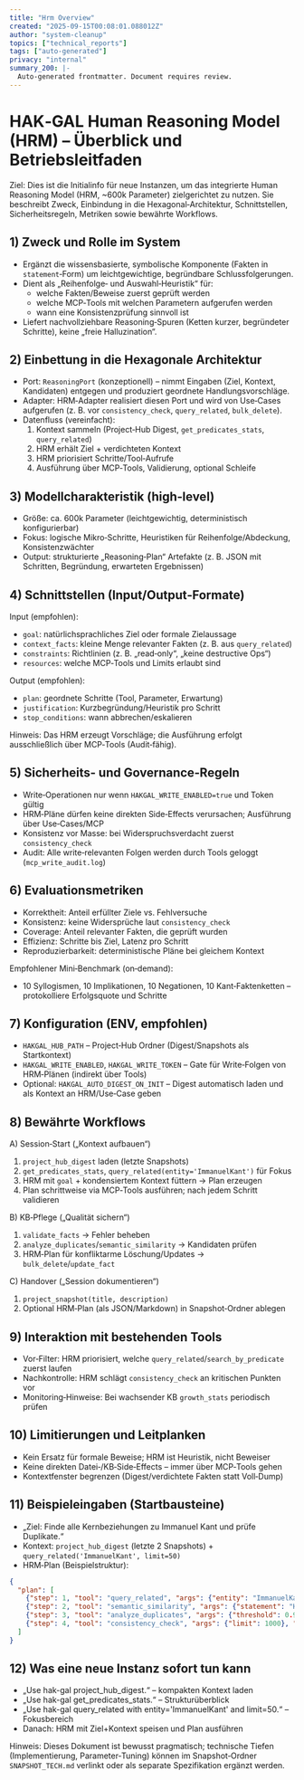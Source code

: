 ```yaml
---
title: "Hrm Overview"
created: "2025-09-15T00:08:01.088012Z"
author: "system-cleanup"
topics: ["technical_reports"]
tags: ["auto-generated"]
privacy: "internal"
summary_200: |-
  Auto-generated frontmatter. Document requires review.
---
```


# HAK‑GAL Human Reasoning Model (HRM) – Überblick und Betriebsleitfaden

Ziel: Dies ist die Initialinfo für neue Instanzen, um das integrierte Human Reasoning Model (HRM, ~600k Parameter) zielgerichtet zu nutzen. Sie beschreibt Zweck, Einbindung in die Hexagonal‑Architektur, Schnittstellen, Sicherheitsregeln, Metriken sowie bewährte Workflows.

## 1) Zweck und Rolle im System
- Ergänzt die wissensbasierte, symbolische Komponente (Fakten in `statement`‑Form) um leichtgewichtige, begründbare Schlussfolgerungen.
- Dient als „Reihenfolge‑ und Auswahl‑Heuristik“ für:
  - welche Fakten/Beweise zuerst geprüft werden
  - welche MCP‑Tools mit welchen Parametern aufgerufen werden
  - wann eine Konsistenzprüfung sinnvoll ist
- Liefert nachvollziehbare Reasoning‑Spuren (Ketten kurzer, begründeter Schritte), keine „freie Halluzination“.

## 2) Einbettung in die Hexagonale Architektur
- Port: `ReasoningPort` (konzeptionell) – nimmt Eingaben (Ziel, Kontext, Kandidaten) entgegen und produziert geordnete Handlungsvorschläge.
- Adapter: HRM‑Adapter realisiert diesen Port und wird von Use‑Cases aufgerufen (z. B. vor `consistency_check`, `query_related`, `bulk_delete`).
- Datenfluss (vereinfacht):
  1. Kontext sammeln (Project‑Hub Digest, `get_predicates_stats`, `query_related`)
  2. HRM erhält Ziel + verdichteten Kontext
  3. HRM priorisiert Schritte/Tool‑Aufrufe
  4. Ausführung über MCP‑Tools, Validierung, optional Schleife

## 3) Modellcharakteristik (high‑level)
- Größe: ca. 600k Parameter (leichtgewichtig, deterministisch konfigurierbar)
- Fokus: logische Mikro‑Schritte, Heuristiken für Reihenfolge/Abdeckung, Konsistenzwächter
- Output: strukturierte „Reasoning‑Plan“ Artefakte (z. B. JSON mit Schritten, Begründung, erwarteten Ergebnissen)

## 4) Schnittstellen (Input/Output‑Formate)
Input (empfohlen):
- `goal`: natürlichsprachliches Ziel oder formale Zielaussage
- `context_facts`: kleine Menge relevanter Fakten (z. B. aus `query_related`)
- `constraints`: Richtlinien (z. B. „read‑only“, „keine destructive Ops“)
- `resources`: welche MCP‑Tools und Limits erlaubt sind

Output (empfohlen):
- `plan`: geordnete Schritte (Tool, Parameter, Erwartung)
- `justification`: Kurzbegründung/Heuristik pro Schritt
- `stop_conditions`: wann abbrechen/eskalieren

Hinweis: Das HRM erzeugt Vorschläge; die Ausführung erfolgt ausschließlich über MCP‑Tools (Audit‑fähig).

## 5) Sicherheits- und Governance‑Regeln
- Write‑Operationen nur wenn `HAKGAL_WRITE_ENABLED=true` und Token gültig
- HRM‑Pläne dürfen keine direkten Side‑Effects verursachen; Ausführung über Use‑Cases/MCP
- Konsistenz vor Masse: bei Widerspruchsverdacht zuerst `consistency_check`
- Audit: Alle write‑relevanten Folgen werden durch Tools geloggt (`mcp_write_audit.log`)

## 6) Evaluationsmetriken
- Korrektheit: Anteil erfüllter Ziele vs. Fehlversuche
- Konsistenz: keine Widersprüche laut `consistency_check`
- Coverage: Anteil relevanter Fakten, die geprüft wurden
- Effizienz: Schritte bis Ziel, Latenz pro Schritt
- Reproduzierbarkeit: deterministische Pläne bei gleichem Kontext

Empfohlener Mini‑Benchmark (on‑demand):
- 10 Syllogismen, 10 Implikationen, 10 Negationen, 10 Kant‑Faktenketten – protokolliere Erfolgsquote und Schritte

## 7) Konfiguration (ENV, empfohlen)
- `HAKGAL_HUB_PATH` – Project‑Hub Ordner (Digest/Snapshots als Startkontext)
- `HAKGAL_WRITE_ENABLED`, `HAKGAL_WRITE_TOKEN` – Gate für Write‑Folgen von HRM‑Plänen (indirekt über Tools)
- Optional: `HAKGAL_AUTO_DIGEST_ON_INIT` – Digest automatisch laden und als Kontext an HRM/Use‑Case geben

## 8) Bewährte Workflows
A) Session‑Start („Kontext aufbauen“)
1. `project_hub_digest` laden (letzte Snapshots)
2. `get_predicates_stats`, `query_related(entity='ImmanuelKant')` für Fokus
3. HRM mit `goal` + kondensiertem Kontext füttern → Plan erzeugen
4. Plan schrittweise via MCP‑Tools ausführen; nach jedem Schritt validieren

B) KB‑Pflege („Qualität sichern“)
1. `validate_facts` → Fehler beheben
2. `analyze_duplicates`/`semantic_similarity` → Kandidaten prüfen
3. HRM‑Plan für konfliktarme Löschung/Updates → `bulk_delete`/`update_fact`

C) Handover („Session dokumentieren“)
1. `project_snapshot(title, description)`
2. Optional HRM‑Plan (als JSON/Markdown) in Snapshot‑Ordner ablegen

## 9) Interaktion mit bestehenden Tools
- Vor‐Filter: HRM priorisiert, welche `query_related`/`search_by_predicate` zuerst laufen
- Nachkontrolle: HRM schlägt `consistency_check` an kritischen Punkten vor
- Monitoring‑Hinweise: Bei wachsender KB `growth_stats` periodisch prüfen

## 10) Limitierungen und Leitplanken
- Kein Ersatz für formale Beweise; HRM ist Heuristik, nicht Beweiser
- Keine direkten Datei‑/KB‑Side‑Effects – immer über MCP‑Tools gehen
- Kontextfenster begrenzen (Digest/verdichtete Fakten statt Voll‑Dump)

## 11) Beispieleingaben (Startbausteine)
- „Ziel: Finde alle Kernbeziehungen zu Immanuel Kant und prüfe Duplikate.“
- Kontext: `project_hub_digest` (letzte 2 Snapshots) + `query_related('ImmanuelKant', limit=50)`
- HRM‑Plan (Beispielstruktur):
```json
{
  "plan": [
    {"step": 1, "tool": "query_related", "args": {"entity": "ImmanuelKant", "limit": 50}, "why": "Kontext sammeln"},
    {"step": 2, "tool": "semantic_similarity", "args": {"statement": "HatTeil(ImmanuelKant, DingAnSich)", "threshold": 0.85}, "why": "Ähnliche Aussagen gruppieren"},
    {"step": 3, "tool": "analyze_duplicates", "args": {"threshold": 0.9, "max_pairs": 200}, "why": "Duplikate prüfen"},
    {"step": 4, "tool": "consistency_check", "args": {"limit": 1000}, "why": "Widersprüche vermeiden"}
  ]
}
```

## 12) Was eine neue Instanz sofort tun kann
- „Use hak-gal project_hub_digest.“ – kompakten Kontext laden
- „Use hak-gal get_predicates_stats.“ – Strukturüberblick
- „Use hak-gal query_related with entity='ImmanuelKant' and limit=50.“ – Fokusbereich
- Danach: HRM mit Ziel+Kontext speisen und Plan ausführen

Hinweis: Dieses Dokument ist bewusst pragmatisch; technische Tiefen (Implementierung, Parameter‑Tuning) können im Snapshot‑Ordner `SNAPSHOT_TECH.md` verlinkt oder als separate Spezifikation ergänzt werden.
